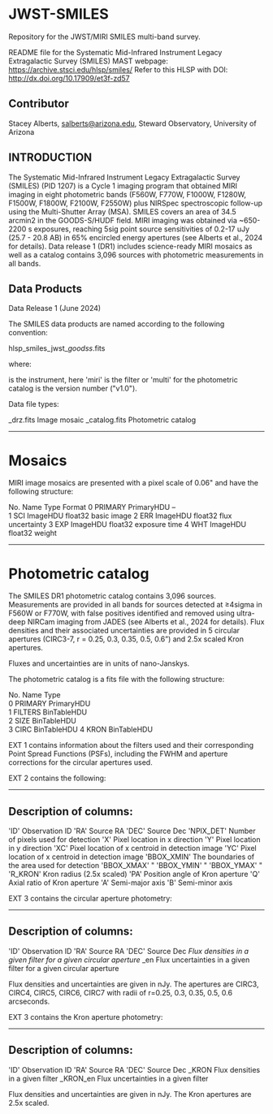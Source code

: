 # JWST-SMILES
Repository for the JWST/MIRI SMILES multi-band survey. 

README file for the Systematic Mid-Infrared Instrument Legacy Extragalactic Survey (SMILES)
MAST webpage: https://archive.stsci.edu/hlsp/smiles/
Refer to this HLSP with DOI: http://dx.doi.org/10.17909/et3f-zd57

## Contributor
Stacey Alberts, salberts@arizona.edu, Steward Observatory, University of Arizona

## INTRODUCTION

The Systematic Mid-Infrared Instrument Legacy Extragalactic Survey (SMILES) (PID 1207) is a Cycle 1 imaging program that obtained MIRI imaging in eight photometric bands (F560W, F770W, F1000W, F1280W, F1500W, F1800W, F2100W, F2550W) plus NIRSpec spectroscopic follow-up using the Multi-Shutter Array (MSA).  SMILES covers an area of 34.5 arcmin2 in the GOODS-S/HUDF field.  MIRI imaging was obtained via ~650-2200 s exposures, reaching 5sig point source sensitivities of 0.2-17 uJy (25.7 - 20.8 AB) in 65% encircled energy apertures (see Alberts et al., 2024 for details).  Data release 1 (DR1) includes science-ready MIRI mosaics as well as a catalog contains 3,096 sources with photometric measurements in all bands. 

## Data Products

Data Release 1 (June 2024)

The SMILES data products are named according to the following convention:

hlsp_smiles_jwst_<instrument>_goodss_<filter>_<version>_<data file type>.fits

where:

<inst> is the instrument, here 'miri'
<filter> is the filter or 'multi' for the photometric catalog
<version> is the version number ("v1.0").

Data file types:

_drz.fits		Image mosaic
_catalog.fits	Photometric catalog

---------

# Mosaics

MIRI image mosaics are presented with a pixel scale of 0.06" and have the following structure:

No.	Name  		Type  	 	          Format
  0  	PRIMARY   	 PrimaryHDU 		– 	 
  1  	SCI       	 ImageHDU    		float32     basic image 
  2  	ERR       	 ImageHDU    		float32     flux uncertainty
  3  	EXP       	 ImageHDU   		float32     exposure time
  4  	WHT       	 ImageHDU     		float32     weight
  
----------------------

# Photometric catalog

The SMILES DR1 photometric catalog contains 3,096 sources.  Measurements are provided in all bands for sources detected at ≥4sigma in F560W or F770W, with false positives identified and removed using ultra-deep NIRCam imaging from JADES (see Alberts et al., 2024 for details).  Flux densities and their associated uncertainties are provided in 5 circular apertures (CIRC3-7, r = 0.25, 0.3, 0.35, 0.5, 0.6”) and 2.5x scaled Kron apertures. 

Fluxes and uncertainties are in units of nano-Janskys.

The photometric catalog is a fits file with the following structure:

No.	Name  	   		Type  	             
  0  PRIMARY       	  PrimaryHDU	 
  1  FILTERS   	      BinTableHDU       
  2  SIZE      	      BinTableHDU    
  3  CIRC      	      BinTableHDU
  4  KRON       	  BinTableHDU  
  
EXT 1 contains information about the filters used and their corresponding Point Spread Functions (PSFs), including the FWHM and aperture corrections for the circular apertures used.

EXT 2 contains the following:

-----------------------
Description of columns:
-----------------------

'ID'			Observation ID
'RA'			Source RA
'DEC'			Source Dec
'NPIX_DET'		Number of pixels used for detection
'X'				Pixel location in x direction
'Y'				Pixel location in y direction
'XC'			Pixel location of x centroid in detection image
'YC'			Pixel location of x centroid in detection image
'BBOX_XMIN'		The boundaries of the area used for detection
'BBOX_XMAX'		"
'BBOX_YMIN'		"
'BBOX_YMAX'		"
'R_KRON'		Kron radius (2.5x scaled)
'PA'			Position angle of Kron aperture
'Q'				Axial ratio of Kron aperture
'A'				Semi-major axis
'B'				Semi-minor axis

EXT 3 contains the circular aperture photometry:

-----------------------
Description of columns:
-----------------------

'ID'					Observation ID
'RA'					Source RA
'DEC'					Source Dec
<filter>_<aperture>		Flux densities in a given filter for a given circular aperture
<filter>_<aperture>_en	Flux uncertainties in a given filter for a given circular aperture

Flux densities and uncertainties are given in nJy.  The apertures are CIRC3, CIRC4, CIRC5, CIRC6, CIRC7 with radii of r=0.25, 0.3, 0.35, 0.5, 0.6 arcseconds.

EXT 3 contains the Kron aperture photometry:

-----------------------
Description of columns:
-----------------------

'ID'					Observation ID
'RA'					Source RA
'DEC'					Source Dec
<filter>_KRON			Flux densities in a given filter
<filter>_KRON_en		Flux uncertainties in a given filter

Flux densities and uncertainties are given in nJy.  The Kron apertures are 2.5x scaled.


